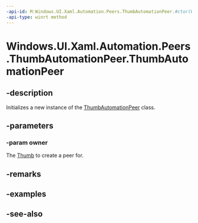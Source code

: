 ```yaml
---
-api-id: M:Windows.UI.Xaml.Automation.Peers.ThumbAutomationPeer.#ctor(Windows.UI.Xaml.Controls.Primitives.Thumb)
-api-type: winrt method
---
```


<!-- Method syntax
public ThumbAutomationPeer(Windows.UI.Xaml.Controls.Primitives.Thumb owner)
-->

# Windows.UI.Xaml.Automation.Peers.ThumbAutomationPeer.ThumbAutomationPeer

## -description
Initializes a new instance of the [ThumbAutomationPeer](thumbautomationpeer.md) class.


## -parameters
### -param owner
The [Thumb](../windows.ui.xaml.controls.primitives/thumb.md) to create a peer for.

## -remarks

## -examples

## -see-also
